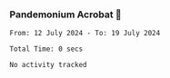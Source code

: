 ### Pandemonium Acrobat 🤸

<!--START_SECTION:waka-->

```all_time
From: 12 July 2024 - To: 19 July 2024

Total Time: 0 secs

No activity tracked
```

<!--END_SECTION:waka-->
